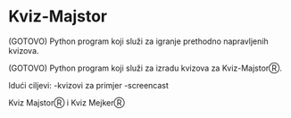 # Kviz-Majstor 
(GOTOVO)
Python program koji služi za igranje prethodno napravljenih kvizova.

(GOTOVO)
Python program koji služi za izradu kvizova za Kviz-MajstorⓇ.

Idući ciljevi:
  -kvizovi za primjer
  -screencast

Kviz MajstorⓇ i Kviz MejkerⓇ
